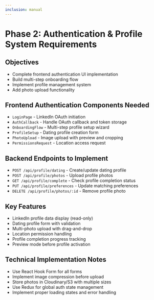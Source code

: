 ```yaml
---
inclusion: manual
---
```


# Phase 2: Authentication & Profile System Requirements

## Objectives
- Complete frontend authentication UI implementation
- Build multi-step onboarding flow
- Implement profile management system
- Add photo upload functionality

## Frontend Authentication Components Needed
- `LoginPage` - LinkedIn OAuth initiation
- `AuthCallback` - Handle OAuth callback and token storage
- `OnboardingFlow` - Multi-step profile setup wizard
- `ProfileSetup` - Dating profile creation form
- `PhotoUpload` - Image upload with preview and cropping
- `PermissionsRequest` - Location access request

## Backend Endpoints to Implement
- `POST /api/profile/dating` - Create/update dating profile
- `POST /api/profile/photos` - Upload profile photos
- `GET /api/profile/complete` - Check profile completion status
- `PUT /api/profile/preferences` - Update matching preferences
- `DELETE /api/profile/photos/:id` - Remove profile photo

## Key Features
- LinkedIn profile data display (read-only)
- Dating profile form with validation
- Multi-photo upload with drag-and-drop
- Location permission handling
- Profile completion progress tracking
- Preview mode before profile activation

## Technical Implementation Notes
- Use React Hook Form for all forms
- Implement image compression before upload
- Store photos in Cloudinary/S3 with multiple sizes
- Use Redux for global auth state management
- Implement proper loading states and error handling